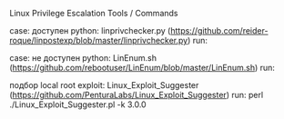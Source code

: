 Linux Privilege Escalation Tools / Commands

case: доступен python:
linprivchecker.py (https://github.com/reider-roque/linpostexp/blob/master/linprivchecker.py)
run:

case: не доступен python:
LinEnum.sh (https://github.com/rebootuser/LinEnum/blob/master/LinEnum.sh)
run: 


подбор local root exploit:
Linux_Exploit_Suggester (https://github.com/PenturaLabs/Linux_Exploit_Suggester)
run:
perl ./Linux_Exploit_Suggester.pl -k 3.0.0
